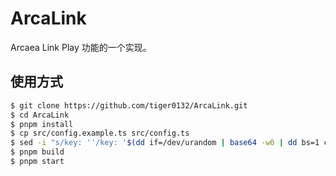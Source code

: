# ArcaLink

Arcaea Link Play 功能的一个实现。

## 使用方式

```sh
$ git clone https://github.com/tiger0132/ArcaLink.git
$ cd ArcaLink
$ pnpm install
$ cp src/config.example.ts src/config.ts
$ sed -i "s/key: ''/key: '$(dd if=/dev/urandom | base64 -w0 | dd bs=1 count=32 2>/dev/null)'/g" src/config.ts # 随机生成一个 key
$ pnpm build
$ pnpm start
```